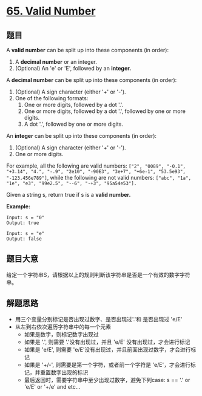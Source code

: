 # [65. Valid Number](https://leetcode.com/problems/valid-number/)


## 题目

A **valid number** can be split up into these components (in order):

   1. A **decimal number** or an integer. 
   2. (Optional) An 'e' or 'E', followed by an **integer.**
   
A **decimal number** can be split up into these components (in order):

   1. (Optional) A sign character (either '+' or '-').
   2. One of the following formats:
        1. One or more digits, followed by a dot '.'.
        2. One or more digits, followed by a dot '.', followed by one or more digits.
        3. A dot '.', followed by one or more digits.
        
An **integer** can be split up into these components (in order):

   1. (Optional) A sign character (either '+' or '-').
   2. One or more digits.
   
For example, all the following are valid numbers: `["2", "0089", "-0.1", "+3.14", "4.", "-.9", "2e10", "-90E3", "3e+7", "+6e-1", "53.5e93", "-123.456e789"]`, while the following are not valid numbers: `["abc", "1a", "1e", "e3", "99e2.5", "--6", "-+3", "95a54e53"].`

Given a string s, return true if s is a **valid number.**

**Example:**

    Input: s = "0"
    Output: true
    
    Input: s = "e"
    Output: false

## 题目大意

给定一个字符串S，请根据以上的规则判断该字符串是否是一个有效的数字字符串。


## 解题思路

- 用三个变量分别标记是否出现过数字、是否出现过'.'和 是否出现过 'e/E'
- 从左到右依次遍历字符串中的每一个元素
    - 如果是数字，则标记数字出现过
    - 如果是 '.', 则需要 '.'没有出现过，并且 'e/E' 没有出现过，才会进行标记
    - 如果是 'e/E', 则需要 'e/E'没有出现过，并且前面出现过数字，才会进行标记
    - 如果是 '+/-', 则需要是第一个字符，或者前一个字符是 'e/E'，才会进行标记，并重置数字出现的标识
    - 最后返回时，需要字符串中至少出现过数字，避免下列case: s == '.' or 'e/E' or '+/e' and etc...